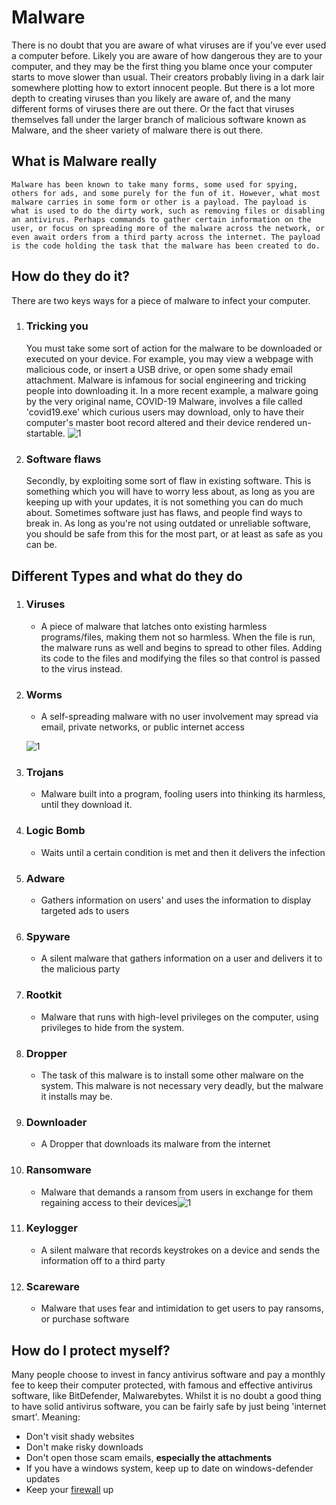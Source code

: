 # Malware
There is no doubt that you are aware of what viruses are if you've ever used a computer before. Likely you are aware of how dangerous they are to your computer, and they may be the first thing you blame once your computer starts to move slower than usual. Their creators probably living in a dark lair somewhere plotting how to extort innocent people. But there is a lot more depth to creating viruses than you likely are aware of, and the many different forms of viruses there are out there. Or the fact that viruses themselves fall under the larger branch of malicious software known as Malware, and the sheer variety of malware there is out there.

## What is Malware really
    Malware has been known to take many forms, some used for spying, others for ads, and some purely for the fun of it. However, what most malware carries in some form or other is a payload. The payload is what is used to do the dirty work, such as removing files or disabling an antivirus. Perhaps commands to gather certain information on the user, or focus on spreading more of the malware across the network, or even await orders from a third party across the internet. The payload is the code holding the task that the malware has been created to do. 

## How do they do it?
There are two keys ways for a piece of malware to infect your computer.
1. ### Tricking you
    You must take some sort of action for the malware to be downloaded or executed on your device. For example, you may view a webpage with malicious code, or insert a USB drive, or open some shady email attachment. Malware is infamous for social engineering and tricking people into downloading it. In a more recent example, a malware going by the very original name, COVID-19 Malware, involves a file called 'covid19.exe' which curious users may download, only to have their computer's master boot record altered and their device rendered un-startable.
    ![1](https://zdnet3.cbsistatic.com/hub/i/r/2020/04/02/305b656b-d1b6-444e-a5f8-04677c740e79/resize/1200x900/9922c06e2328e860369860a7bc86c213/coronaimage.png)

1. ### Software flaws
    Secondly, by exploiting some sort of flaw in existing software. This is something which you will have to worry less about, as long as you are keeping up with your updates, it is not something you can do much about. Sometimes software just has flaws, and people find ways to break in. As long as you're not using outdated or unreliable software, you should be safe from this for the most part, or at least as safe as you can be.

## Different Types and what do they do
1. ### Viruses
    * A piece of malware that latches onto existing harmless programs/files, making them not so harmless. When the file is run, the malware runs as well and begins to spread to other files. Adding its code to the files and modifying the files so that control is passed to the virus instead.
1. ### Worms
    * A self-spreading malware with no user involvement may spread via email, private networks, or public internet access
    
    ![1](https://i0.wp.com/www.nicholaspyers.com/wp-content/uploads/iloveyou.gif?resize=350%2C262&ssl=1)

1. ### Trojans
    * Malware built into a program, fooling users into thinking its harmless, until they download it. 
1. ### Logic Bomb
    * Waits until a certain condition is met and then it delivers the infection
1. ### Adware
    * Gathers information on users' and uses the information to display targeted ads to users
1. ### Spyware
    * A silent malware that gathers information on a user and delivers it to the malicious party
1. ### Rootkit
    * Malware that runs with high-level privileges on the computer, using privileges to hide from the system.
1. ### Dropper
    * The task of this malware is to install some other malware on the system. This malware is not necessary very deadly, but the malware it installs may be.
1. ### Downloader
    * A Dropper that downloads its malware from the internet
1. ### Ransomware
    * Malware that demands a ransom from users in exchange for them regaining access to their devices![1](https://d3i6fh83elv35t.cloudfront.net/newshour/app/uploads/2017/05/RTX35YNS-1024x765.jpg)
1. ### Keylogger
    * A silent malware that records keystrokes on a device and sends the information off to a third party
1. ### Scareware
    * Malware that uses fear and intimidation to get users to pay ransoms, or purchase software

## How do I protect myself?
Many people choose to invest in fancy antivirus software and pay a monthly fee to keep their computer protected, with famous and effective antivirus software, like BitDefender, Malwarebytes. Whilst it is no doubt a good thing to have solid antivirus software, you can be fairly safe by just being 'internet smart'. Meaning:
* Don't visit shady websites
* Don't make risky downloads
* Don't open those scam emails, **especially the attachments**
* If you have a windows system, keep up to date on windows-defender updates 
* Keep your [firewall](./firewalls) up